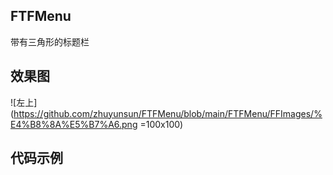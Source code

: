 ## FTFMenu
 带有三角形的标题栏

## 效果图

![左上](https://github.com/zhuyunsun/FTFMenu/blob/main/FTFMenu/FFImages/%E4%B8%8A%E5%B7%A6.png =100x100)

## 代码示例  


